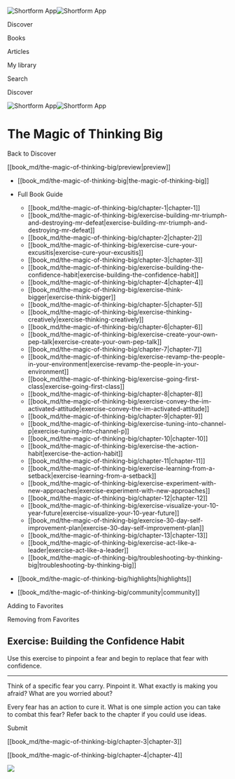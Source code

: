 ![Shortform App](/img/logo.36a2399e.svg)![Shortform App](/img/logo-dark.70c1b072.svg)

Discover

Books

Articles

My library

Search

Discover

![Shortform App](/img/logo.36a2399e.svg)![Shortform App](/img/logo-dark.70c1b072.svg)

# The Magic of Thinking Big

Back to Discover

[[book_md/the-magic-of-thinking-big/preview|preview]]

  * [[book_md/the-magic-of-thinking-big|the-magic-of-thinking-big]]
  * Full Book Guide

    * [[book_md/the-magic-of-thinking-big/chapter-1|chapter-1]]
    * [[book_md/the-magic-of-thinking-big/exercise-building-mr-triumph-and-destroying-mr-defeat|exercise-building-mr-triumph-and-destroying-mr-defeat]]
    * [[book_md/the-magic-of-thinking-big/chapter-2|chapter-2]]
    * [[book_md/the-magic-of-thinking-big/exercise-cure-your-excusitis|exercise-cure-your-excusitis]]
    * [[book_md/the-magic-of-thinking-big/chapter-3|chapter-3]]
    * [[book_md/the-magic-of-thinking-big/exercise-building-the-confidence-habit|exercise-building-the-confidence-habit]]
    * [[book_md/the-magic-of-thinking-big/chapter-4|chapter-4]]
    * [[book_md/the-magic-of-thinking-big/exercise-think-bigger|exercise-think-bigger]]
    * [[book_md/the-magic-of-thinking-big/chapter-5|chapter-5]]
    * [[book_md/the-magic-of-thinking-big/exercise-thinking-creatively|exercise-thinking-creatively]]
    * [[book_md/the-magic-of-thinking-big/chapter-6|chapter-6]]
    * [[book_md/the-magic-of-thinking-big/exercise-create-your-own-pep-talk|exercise-create-your-own-pep-talk]]
    * [[book_md/the-magic-of-thinking-big/chapter-7|chapter-7]]
    * [[book_md/the-magic-of-thinking-big/exercise-revamp-the-people-in-your-environment|exercise-revamp-the-people-in-your-environment]]
    * [[book_md/the-magic-of-thinking-big/exercise-going-first-class|exercise-going-first-class]]
    * [[book_md/the-magic-of-thinking-big/chapter-8|chapter-8]]
    * [[book_md/the-magic-of-thinking-big/exercise-convey-the-im-activated-attitude|exercise-convey-the-im-activated-attitude]]
    * [[book_md/the-magic-of-thinking-big/chapter-9|chapter-9]]
    * [[book_md/the-magic-of-thinking-big/exercise-tuning-into-channel-p|exercise-tuning-into-channel-p]]
    * [[book_md/the-magic-of-thinking-big/chapter-10|chapter-10]]
    * [[book_md/the-magic-of-thinking-big/exercise-the-action-habit|exercise-the-action-habit]]
    * [[book_md/the-magic-of-thinking-big/chapter-11|chapter-11]]
    * [[book_md/the-magic-of-thinking-big/exercise-learning-from-a-setback|exercise-learning-from-a-setback]]
    * [[book_md/the-magic-of-thinking-big/exercise-experiment-with-new-approaches|exercise-experiment-with-new-approaches]]
    * [[book_md/the-magic-of-thinking-big/chapter-12|chapter-12]]
    * [[book_md/the-magic-of-thinking-big/exercise-visualize-your-10-year-future|exercise-visualize-your-10-year-future]]
    * [[book_md/the-magic-of-thinking-big/exercise-30-day-self-improvement-plan|exercise-30-day-self-improvement-plan]]
    * [[book_md/the-magic-of-thinking-big/chapter-13|chapter-13]]
    * [[book_md/the-magic-of-thinking-big/exercise-act-like-a-leader|exercise-act-like-a-leader]]
    * [[book_md/the-magic-of-thinking-big/troubleshooting-by-thinking-big|troubleshooting-by-thinking-big]]
  * [[book_md/the-magic-of-thinking-big/highlights|highlights]]
  * [[book_md/the-magic-of-thinking-big/community|community]]



Adding to Favorites 

Removing from Favorites 

## Exercise: Building the Confidence Habit

Use this exercise to pinpoint a fear and begin to replace that fear with confidence.

* * *

Think of a specific fear you carry. Pinpoint it. What exactly is making you afraid? What are you worried about?

Every fear has an action to cure it. What is one simple action you can take to combat this fear? Refer back to the chapter if you could use ideas.

Submit 

[[book_md/the-magic-of-thinking-big/chapter-3|chapter-3]]

[[book_md/the-magic-of-thinking-big/chapter-4|chapter-4]]

![](https://bat.bing.com/action/0?ti=56018282&Ver=2&mid=0b8d87d5-4ef7-4907-988b-d11941f80d62&sid=1711133063fa11eebdec89a8b8ae3bbc&vid=171147a063fa11eea7440fcfeb230d96&vids=0&msclkid=N&pi=0&lg=en-US&sw=800&sh=600&sc=24&nwd=1&tl=Shortform%20%7C%20Book&p=https%3A%2F%2Fwww.shortform.com%2Fapp%2Fbook%2Fthe-magic-of-thinking-big%2Fexercise-building-the-confidence-habit&r=&lt=293&evt=pageLoad&sv=1&rn=564033)
